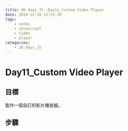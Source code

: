```yaml
---
title: 30 days JS--Day11_Custom Video Player
date: 2018-12-28 13:53:30
tags:
    - notes
    - javascript
    - video
    - player
categories:
    - 30_days_JS
---
```

# Day11_Custom Video Player

## 目標

製作一個自訂的影片播放器。

## 步驟